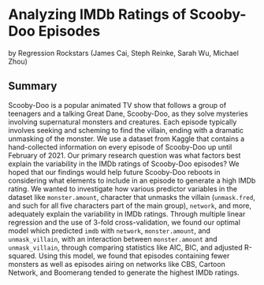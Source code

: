 # Analyzing IMDb Ratings of Scooby-Doo Episodes

by Regression Rockstars (James Cai, Steph Reinke, Sarah Wu, Michael Zhou)

## Summary

Scooby-Doo is a popular animated TV show that follows a group of teenagers and a talking Great Dane, Scooby-Doo, as they solve mysteries involving supernatural monsters and creatures. Each episode typically involves seeking and scheming to find the villain, ending with a dramatic unmasking of the monster. We use a dataset from Kaggle that contains a hand-collected information on every episode of Scooby-Doo up until February of 2021. Our primary research question was what factors best explain the variability in the IMDb ratings of Scooby-Doo episodes? We hoped that our findings would help future Scooby-Doo reboots in considering what elements to include in an episode to generate a high IMDb rating. We wanted to investigate how various predictor variables in the dataset like `monster.amount`, character that unmasks the villain (`unmask.fred`, and such for all five characters part of the main group), `network`, and more, adequately explain the variability in IMDb ratings. Through multiple linear regression and the use of 3-fold cross-validation, we found our optimal model which predicted `imdb` with `network`, `monster.amount`, and `unmask_villain`, with an interaction between `monster.amount` and `unmask_villain`, through comparing statistics like AIC, BIC, and adjusted R-squared. Using this model, we found that episodes containing fewer monsters as well as episodes airing on networks like CBS, Cartoon Network, and Boomerang tended to generate the highest IMDb ratings.
